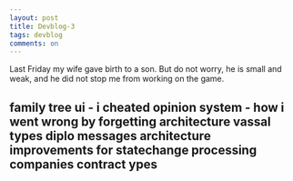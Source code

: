 ```yaml
---
layout: post
title: Devblog-3
tags: devblog
comments: on
---
```


Last Friday my wife gave birth to a son. But do not worry, he is small and weak, and he did not stop me from working on the game.<!--more-->

family tree ui - i cheated
opinion system - how i went wrong by forgetting architecture
vassal types
diplo messages
architecture improvements for statechange processing
companies contract ypes
---